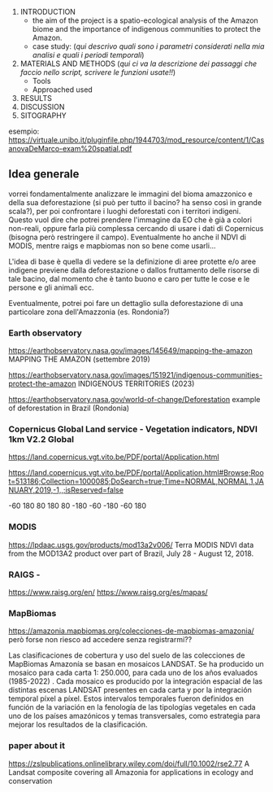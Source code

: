1. INTRODUCTION
   + the aim of the project is a spatio-ecological analysis of the Amazon biome and the importance of indigenous communities to protect the Amazon.
   + case study: (*qui descrivo quali sono i parametri considerati nella mia analisi e quali i periodi temporali*)
2. MATERIALS AND METHODS (*qui ci va la descrizione dei passaggi che faccio nello script, scrivere le funzioni usate!!*)
   + Tools
   + Approached used 
3. RESULTS
4. DISCUSSION
5. SITOGRAPHY

esempio: https://virtuale.unibo.it/pluginfile.php/1944703/mod_resource/content/1/CasanovaDeMarco-exam%20spatial.pdf

## Idea generale
vorrei fondamentalmente analizzare le immagini del bioma amazzonico e della sua deforestazione (si può per tutto il bacino? ha senso così in grande scala?), per poi confrontare i luoghi deforestati con i territori indigeni.
Questo vuol dire che potrei prendere l'immagine da EO che è già a colori non-reali, oppure farla più complessa cercando di usare i dati di Copernicus (bisogna però restringere il campo). Eventualmente ho anche il NDVI di MODIS, mentre raigs e mapbiomas non so bene come usarli...

L'idea di base è quella di vedere se la definizione di aree protette e/o aree indigene previene dalla deforestazione o dallos fruttamento delle risorse di tale bacino, dal momento che è tanto buono e caro per tutte le cose e le persone e gli animali ecc.

Eventualmente, potrei poi fare un dettaglio sulla deforestazione di una particolare zona dell'Amazzonia (es. Rondonia?)



### Earth observatory
https://earthobservatory.nasa.gov/images/145649/mapping-the-amazon MAPPING THE AMAZON (settembre 2019)

https://earthobservatory.nasa.gov/images/151921/indigenous-communities-protect-the-amazon INDIGENOUS TERRITORIES (2023)

https://earthobservatory.nasa.gov/world-of-change/Deforestation example of deforestation in Brazil (Rondonia)

### Copernicus Global Land service - Vegetation indicators, NDVI 1km V2.2 Global
https://land.copernicus.vgt.vito.be/PDF/portal/Application.html

https://land.copernicus.vgt.vito.be/PDF/portal/Application.html#Browse;Root=513186;Collection=1000085;DoSearch=true;Time=NORMAL,NORMAL,1,JANUARY,2019,-1,,;isReserved=false

-60 180 80 180 80 -180 -60 -180 -60 180

### MODIS
https://lpdaac.usgs.gov/products/mod13a2v006/ Terra MODIS NDVI data from the MOD13A2 product over part of Brazil, July 28 - August 12, 2018.

### RAIGS - 
https://www.raisg.org/en/ https://www.raisg.org/es/mapas/

### MapBiomas
https://amazonia.mapbiomas.org/colecciones-de-mapbiomas-amazonia/ però forse non riesco ad accedere senza registrarmi??

Las clasificaciones de cobertura y uso del suelo de las colecciones de MapBiomas Amazonía se basan en mosaicos LANDSAT. Se ha producido un mosaico para cada carta 1: 250.000, para cada uno de los años evaluados (1985-2022) . Cada mosaico es producido por la integración espacial de las distintas escenas LANDSAT presentes en cada carta y por la integración temporal píxel a píxel. Estos intervalos temporales fueron definidos en función de la variación en la fenología de las tipologías vegetales en cada uno de los países amazónicos y temas transversales, como estrategia para mejorar los resultados de la clasificación.


### paper about it
https://zslpublications.onlinelibrary.wiley.com/doi/full/10.1002/rse2.77 A Landsat composite covering all Amazonia for applications in ecology and conservation
